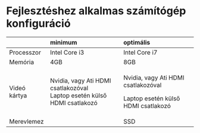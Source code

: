 # Fejlesztéshez alkalmas számítógép konfiguráció

<table>
  <thead>
    <tr>
      <th style="text-align:left"></th>
      <th style="text-align:left">minimum</th>
      <th style="text-align:left">optim&#xE1;lis</th>
    </tr>
  </thead>
  <tbody>
    <tr>
      <td style="text-align:left">Processzor</td>
      <td style="text-align:left">Intel Core i3</td>
      <td style="text-align:left">Intel Core i7</td>
    </tr>
    <tr>
      <td style="text-align:left">Mem&#xF3;ria</td>
      <td style="text-align:left">4GB</td>
      <td style="text-align:left">8GB</td>
    </tr>
    <tr>
      <td style="text-align:left">Vide&#xF3; k&#xE1;rtya</td>
      <td style="text-align:left">Nvidia, vagy Ati HDMI csatlakoz&#xF3;val
        <br />Laptop eset&#xE9;n k&#xFC;ls&#x151; HDMI csatlakoz&#xF3;</td>
      <td style="text-align:left">
        <p>Nvidia, vagy Ati HDMI csatlakoz&#xF3;val</p>
        <p>Laptop eset&#xE9;n k&#xFC;ls&#x151; HDMI csatlakoz&#xF3;</p>
      </td>
    </tr>
    <tr>
      <td style="text-align:left">Merevlemez</td>
      <td style="text-align:left"></td>
      <td style="text-align:left">SSD</td>
    </tr>
  </tbody>
</table>